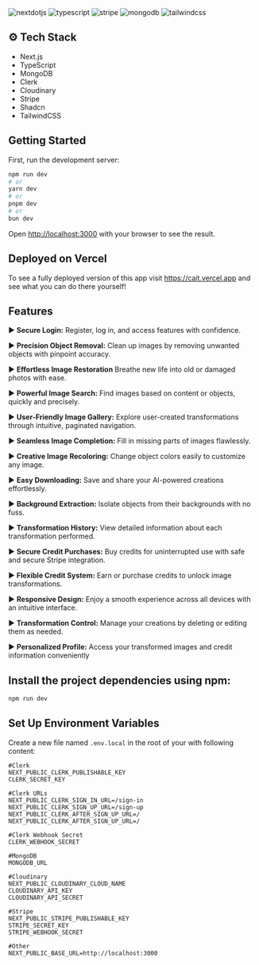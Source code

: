 <div>
    <img src="https://img.shields.io/badge/-Next_JS-black?style=for-the-badge&logoColor=white&logo=nextdotjs&color=000000" alt="nextdotjs" />
    <img src="https://img.shields.io/badge/-TypeScript-black?style=for-the-badge&logoColor=white&logo=typescript&color=3178C6" alt="typescript" />
    <img src="https://img.shields.io/badge/-Stripe-black?style=for-the-badge&logoColor=white&logo=stripe&color=008CDD" alt="stripe" />
    <img src="https://img.shields.io/badge/-MongoDB-black?style=for-the-badge&logoColor=white&logo=mongodb&color=47A248" alt="mongodb" />
    <img src="https://img.shields.io/badge/-Tailwind_CSS-black?style=for-the-badge&logoColor=white&logo=tailwindcss&color=06B6D4" alt="tailwindcss" />
</div>

## <a name="tech-stack">⚙️ Tech Stack</a>

- Next.js
- TypeScript
- MongoDB
- Clerk
- Cloudinary
- Stripe
- Shadcn
- TailwindCSS
## Getting Started

First, run the development server:

```bash
npm run dev
# or
yarn dev
# or
pnpm dev
# or
bun dev
```

Open [http://localhost:3000](http://localhost:3000) with your browser to see the result.

## Deployed on Vercel

To see a fully deployed version of this app visit https://cait.vercel.app and see what you can do there yourself!

## <a name="features">Features</a>

▶️ **Secure Login:** Register, log in, and access features with confidence.

▶️ **Precision Object Removal:** Clean up images by removing unwanted objects with pinpoint accuracy.

▶️ **Effortless Image Restoration** Breathe new life into old or damaged photos with ease.

▶️ **Powerful Image Search:** Find images based on content or objects, quickly and precisely.

▶️ **User-Friendly Image Gallery:** Explore user-created transformations through intuitive, paginated navigation.

▶️ **Seamless Image Completion:** Fill in missing parts of images flawlessly.

▶️ **Creative Image Recoloring:** Change object colors easily to customize any image.

▶️ **Easy Downloading:** Save and share your AI-powered creations effortlessly.

▶️ **Background Extraction:** Isolate objects from their backgrounds with no fuss.

▶️ **Transformation History:** View detailed information about each transformation performed.

▶️ **Secure Credit Purchases:** Buy credits for uninterrupted use with safe and secure Stripe integration.

▶️ **Flexible Credit System:** Earn or purchase credits to unlock image transformations.

▶️ **Responsive Design:** Enjoy a smooth experience across all devices with an intuitive interface.

▶️ **Transformation Control:** Manage your creations by deleting or editing them as needed.

▶️ **Personalized Profile:** Access your transformed images and credit information conveniently



## Install the project dependencies using npm:

```bash
npm run dev
```

## Set Up Environment Variables

Create a new file named `.env.local` in the root of your with following content:

```env
#Clerk 
NEXT_PUBLIC_CLERK_PUBLISHABLE_KEY
CLERK_SECRET_KEY

#Clerk URLs
NEXT_PUBLIC_CLERK_SIGN_IN_URL=/sign-in
NEXT_PUBLIC_CLERK_SIGN_UP_URL=/sign-up
NEXT_PUBLIC_CLERK_AFTER_SIGN_UP_URL=/
NEXT_PUBLIC_CLERK_AFTER_SIGN_UP_URL=/

#Clerk Webhook Secret
CLERK_WEBHOOK_SECRET

#MongoDB
MONGODB_URL

#Cloudinary
NEXT_PUBLIC_CLOUDINARY_CLOUD_NAME
CLOUDINARY_API_KEY
CLOUDINARY_API_SECRET

#Stripe
NEXT_PUBLIC_STRIPE_PUBLISHABLE_KEY
STRIPE_SECRET_KEY
STRIPE_WEBHOOK_SECRET

#Other
NEXT_PUBLIC_BASE_URL=http://localhost:3000
```
